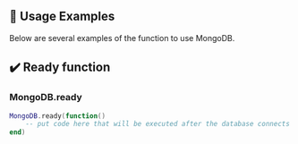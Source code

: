 ## 📝 Usage Examples

Below are several examples of the function to use MongoDB.

## ✔️ Ready function
### MongoDB.ready
```lua
MongoDB.ready(function()
    -- put code here that will be executed after the database connects
end)
```
